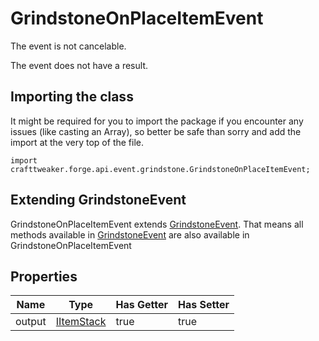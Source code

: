 # GrindstoneOnPlaceItemEvent

The event is not cancelable.

The event does not have a result.

## Importing the class

It might be required for you to import the package if you encounter any issues (like casting an Array), so better be safe than sorry and add the import at the very top of the file.
```zenscript
import crafttweaker.forge.api.event.grindstone.GrindstoneOnPlaceItemEvent;
```


## Extending GrindstoneEvent

GrindstoneOnPlaceItemEvent extends [GrindstoneEvent](/forge/api/event/grindstone/GrindstoneEvent). That means all methods available in [GrindstoneEvent](/forge/api/event/grindstone/GrindstoneEvent) are also available in GrindstoneOnPlaceItemEvent

## Properties

|  Name  |                    Type                    | Has Getter | Has Setter |
|--------|--------------------------------------------|------------|------------|
| output | [IItemStack](/vanilla/api/item/IItemStack) | true       | true       |

